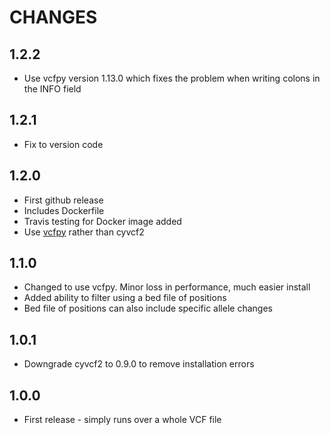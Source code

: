 # CHANGES

## 1.2.2

* Use vcfpy version 1.13.0 which fixes the problem when writing colons in the INFO field

## 1.2.1

* Fix to version code

## 1.2.0

* First github release
* Includes Dockerfile
* Travis testing for Docker image added
* Use [vcfpy](https://vcfpy.readthedocs.io/en/stable/) rather than cyvcf2

## 1.1.0

* Changed to use vcfpy. Minor loss in performance, much easier install
* Added ability to filter using a bed file of positions
* Bed file of positions can also include specific allele changes

## 1.0.1

* Downgrade cyvcf2 to 0.9.0 to remove installation errors

## 1.0.0

* First release - simply runs over a whole VCF file
